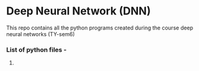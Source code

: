 # Deep Neural Network (DNN)

This repo contains all the python programs created during the course deep neural networks (TY-sem6)

### List of python files - 

1. 

